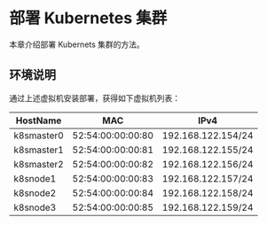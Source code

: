 # 部署  Kubernetes 集群


本章介绍部署 Kubernets 集群的方法。

## 环境说明

通过上述虚拟机安装部署，获得如下虚拟机列表：

| HostName   | MAC               | IPv4               |
| ---------- | ----------------- | ------------------ |
| k8smaster0 | 52:54:00:00:00:80 | 192.168.122.154/<span>24</span> |
| k8smaster1 | 52:54:00:00:00:81 | 192.168.122.155/<span>24</span> |
| k8smaster2 | 52:54:00:00:00:82 | 192.168.122.156/<span>24</span> |
| k8snode1   | 52:54:00:00:00:83 | 192.168.122.157/<span>24</span> |
| k8snode2   | 52:54:00:00:00:84 | 192.168.122.158/<span>24</span> |
| k8snode3   | 52:54:00:00:00:85 | 192.168.122.159/<span>24</span> |


